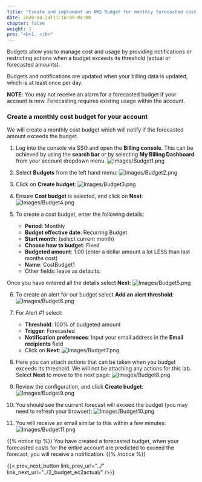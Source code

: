 ```yaml
---
title: "Create and implement an AWS Budget for monthly forecasted cost "
date: 2020-04-24T11:16:09-04:00
chapter: false
weight: 1
pre: "<b>1. </b>"
---
```


Budgets allow you to manage cost and usage by providing notifications or restricting actions when a budget exceeds its threshold (actual or forecasted amounts).

Budgets and notifications are updated when your billing data is updated, which is at least once per day.

**NOTE**: You may not receive an alarm for a forecasted budget if your account is new. Forecasting requires existing usage within the account.

### Create a monthly cost budget for your account
We will create a monthly cost budget which will notify if the forecasted amount exceeds the budget.

1. Log into the console via SSO and open the **Billing console**. This can be achieved by using the **search bar** or by selecting **My Billing Dashboard** from your account dropdown menu.
![Images/Budget1.png](/Cost/100_2_Cost_and_Usage_Governance/Images/Budget1.png?classes=lab_picture_small)

2. Select **Budgets** from the left hand menu:
![Images/Budget2.png](/Cost/100_2_Cost_and_Usage_Governance/Images/Budget2.png?classes=lab_picture_small)

3. Click on **Create budget**:
![Images/Budget3.png](/Cost/100_2_Cost_and_Usage_Governance/Images/Budget3.png?classes=lab_picture_small)

4. Ensure **Cost budget** is selected, and click on **Next**:
![Images/Budget4.png](/Cost/100_2_Cost_and_Usage_Governance/Images/Budget4.png?classes=lab_picture_small)

5. To create a cost budget, enter the following details:
    - **Period**: Monthly
    - **Budget effective date**: Recurring Budget
    - **Start month**: (select current month)
    - **Choose how to budget**: Fixed
    - **Budgeted amount**: 1.00 (enter a dollar amount a lot LESS than last months cost)
    - **Name**: CostBudget1
    -  Other fields: leave as defaults:

Once you have entered all the details select **Next**:
![Images/Budget5.png](/Cost/100_2_Cost_and_Usage_Governance/Images/Budget5.png?classes=lab_picture_small)

6. To create an alert for our budget select **Add an alert threshold**:
![Images/Budget6.png](/Cost/100_2_Cost_and_Usage_Governance/Images/Budget6.png?classes=lab_picture_small)

7. For Alert #1 select:
    - **Threshold**: 100% of budgeted amount
    - **Trigger**: Forecasted
    - **Notification preferences**: Input your email address in the **Email recipients** field
    - Click on **Next**:
![Images/Budget7.png](/Cost/100_2_Cost_and_Usage_Governance/Images/Budget7.png?classes=lab_picture_small)

8. Here you can attach actions that can be taken when you budget exceeds its threshold. We will not be attaching any actions for this lab. Select **Next** to move to the next page:
![Images/Budget8.png](/Cost/100_2_Cost_and_Usage_Governance/Images/Budget8.png?classes=lab_picture_small)

9. Review the configuration, and click **Create budget**:
![Images/Budget9.png](/Cost/100_2_Cost_and_Usage_Governance/Images/Budget9.png?classes=lab_picture_small)

10. You should see the current forecast will exceed the budget (you may need to refresh your browser):
![Images/Budget10.png](/Cost/100_2_Cost_and_Usage_Governance/Images/Budget10.png?classes=lab_picture_small)

11. You will receive an email similar to this within a few minutes:
![Images/Budget11.png](/Cost/100_2_Cost_and_Usage_Governance/Images/Budget11.png?classes=lab_picture_small)

{{% notice tip %}}
You have created a forecasted budget, when your forecasted costs for the entire account are predicted to exceed the forecast, you will receive a notification.
{{% /notice %}}

{{< prev_next_button link_prev_url="../" link_next_url="../2_budget_ec2actual/" />}}
